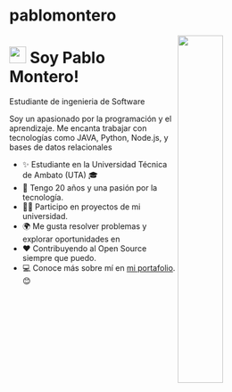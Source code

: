 # pablomontero

<div>
  <img align="right" width="40%" src="https://e7.pngegg.com/pngimages/933/478/png-clipart-github-repository-source-code-version-control-github-mammal-cat-like-mammal.png">
</div>

<!--Header Name-->
# <img src="https://emojis.slackmojis.com/emojis/images/1531849430/4246/blob-sunglasses.gif?1531849430" width="30"/> Soy Pablo Montero! 
Estudiante de ingenieria de Software
<br /> 
              
<p align="left">Soy un apasionado por la programación y el aprendizaje. Me encanta trabajar con tecnologías como JAVA, Python, Node.js, y bases de datos relacionales</p>

- ✨ Estudiante en la Universidad Técnica de Ambato (UTA) 🎓
- 🌱 Tengo 20 años y una pasión por la tecnología.
- 💁‍♂️ Participo en proyectos de mi universidad.
- 🌍 Me gusta resolver problemas y explorar oportunidades en 
- ❤ Contribuyendo al Open Source siempre que puedo.
- 💻 Conoce más sobre mí en [mi portafolio](https://PabloAML1.github.io). 😊
